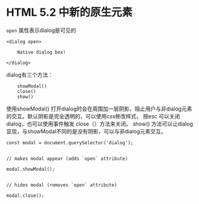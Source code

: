 # HTML 5.2 中新的原生元素 <dialog>

`open` 属性表示dialog是可见的 
```
<dialog open>

    Native dialog box!

</dialog>
```


dialog有三个方法： 
```
	showModal() 
	close()
	show()
```
使用showModal() 打开dialog时会在周围加一层阴影，阻止用户与非dialog元素的交互。默认阴影是完全透明的，可以使用css修改样式， 按esc 可以关闭 dialog，也可以使用事件触发 close（）方法来关闭。
show() 方法可以让dialog显现，与showModal不同的是没有阴影，可以与非dialog元素交互。

```
const modal = document.querySelector('dialog');


// makes modal appear (adds `open` attribute)

modal.showModal();


// hides modal (removes `open` attribute)

modal.close();
```
